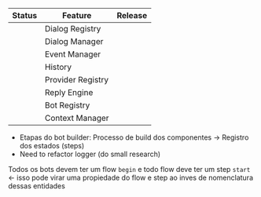 
| Status | Feature           | Release |
|--------|-------------------|---------|
|        | Dialog Registry   |         |
|        | Dialog Manager    |         |
|        | Event Manager     |         |
|        | History           |         |
|        | Provider Registry |         |
|        | Reply Engine      |         |
|        | Bot Registry      |         |
|        | Context Manager   |         |


- Etapas do bot builder: Processo de build dos componentes -> Registro dos estados (steps)
- Need to refactor logger (do small research)

Todos os bots devem ter um flow `begin` e todo flow deve
ter um step `start` <- isso pode virar uma propiedade do flow e step ao inves de nomenclatura dessas entidades